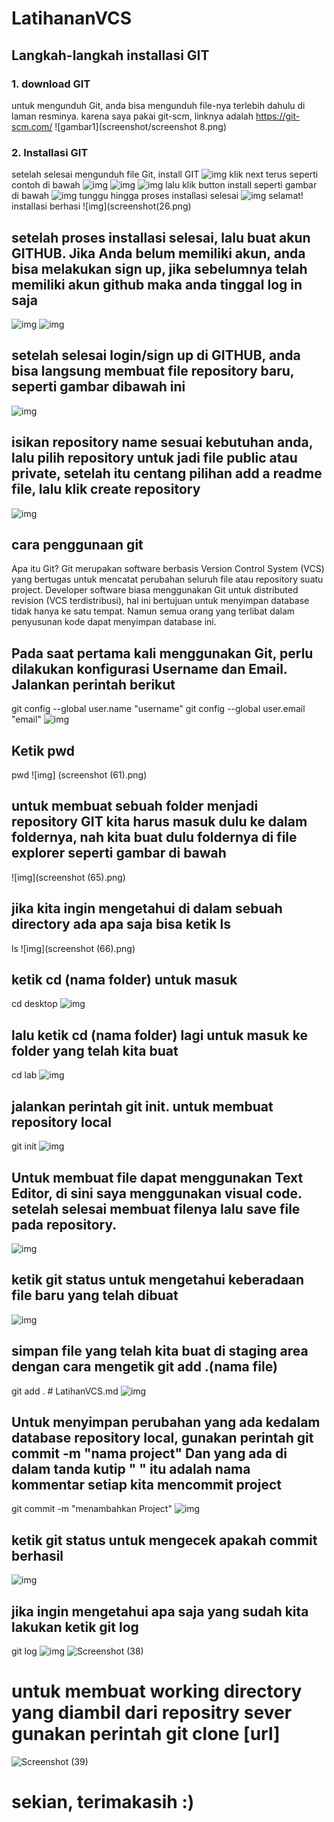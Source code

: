 # LatihananVCS
## Langkah-langkah installasi GIT
### 1. download GIT 
untuk mengunduh Git, anda bisa mengunduh file-nya terlebih dahulu di laman resminya. karena saya pakai git-scm, linknya adalah https://git-scm.com/
![gambar1](screenshot/screenshot 8.png)
### 2. Installasi GIT
setelah selesai mengunduh file Git, install GIT
![img](screenshot(9).png)
klik next terus seperti contoh di bawah
![img](screenshot(10).png)
![img](screenshot(22).png)
![img](screenshot(23).png)
lalu klik button install seperti gambar di bawah
![img](screenshot(24).png)
tunggu hingga proses installasi selesai
![img](screenshot(25).png)
selamat! installasi berhasi
![img](screenshot(26.png)
## setelah proses installasi selesai, lalu buat akun GITHUB. Jika Anda belum memiliki akun, anda bisa melakukan sign up, jika sebelumnya telah memiliki akun github maka anda tinggal log in saja 
![img](screenshot(29).png)
![img](screenshot(30).png)
## setelah selesai login/sign up di GITHUB, anda bisa langsung membuat file repository baru, seperti gambar dibawah ini
![img](screenshot(32).png)
## isikan repository name sesuai kebutuhan anda, lalu pilih repository untuk jadi file public atau private, setelah itu centang pilihan add a readme file, lalu klik create repository
![img](screenshot(33).png)
## cara penggunaan git
Apa itu Git?
Git merupakan software berbasis Version Control System (VCS) yang bertugas untuk mencatat perubahan seluruh file atau repository suatu project. Developer software biasa menggunakan Git untuk distributed revision (VCS terdistribusi), hal ini bertujuan untuk menyimpan database tidak hanya ke satu tempat. Namun semua orang yang terlibat dalam penyusunan kode dapat menyimpan database ini.
## Pada saat pertama kali menggunakan Git, perlu dilakukan konfigurasi Username dan Email. Jalankan perintah berikut
git config --global user.name "username"
git config --global user.email "email"
![img](screenshot(34).png)
## Ketik pwd
pwd
![img] (screenshot (61).png)
## untuk membuat sebuah folder menjadi repository GIT kita harus masuk dulu ke dalam foldernya, nah kita buat dulu foldernya di file explorer seperti gambar di bawah
![img](screenshot (65).png)
## jika kita ingin mengetahui di dalam sebuah directory ada apa saja bisa ketik ls
ls
![img](screenshot (66).png)
## ketik cd (nama folder) untuk masuk
cd desktop
![img](screenshot(67).png)
## lalu ketik cd (nama folder) lagi untuk masuk ke folder yang telah kita buat
cd lab
![img](screenshot(68).png)
## jalankan perintah git init. untuk membuat repository local
git init
![img](screenshot(69).png)
## Untuk membuat file dapat menggunakan Text Editor, di sini saya menggunakan visual code. setelah selesai membuat filenya lalu save file pada repository. 
![img](screenshot(48).png)
## ketik git status untuk mengetahui keberadaan file baru yang telah dibuat
![img](screenshot(70).png)
## simpan file yang telah kita buat di staging area dengan cara mengetik git add .(nama file)
git add . # LatihanVCS.md
![img](screenshot(72).png)
## Untuk menyimpan perubahan yang ada kedalam database repository local, gunakan perintah git commit -m "nama project" Dan yang ada di dalam tanda kutip " " itu adalah nama kommentar setiap kita mencommit project
git commit -m "menambahkan Project"
![img](screenshot(74).png)
## ketik git status untuk mengecek apakah commit berhasil
![img](screenshot(75).png)
## jika ingin mengetahui apa saja yang sudah kita lakukan ketik git log
git log
![img](screenshot(76).png)
![Screenshot (38)](https://user-images.githubusercontent.com/90132092/137754163-632c4388-fe1d-4a28-82ea-4326965b939c.png)
# untuk membuat working directory yang diambil dari repositry sever gunakan perintah git clone [url]
![Screenshot (39)](https://user-images.githubusercontent.com/90132092/137754186-2071a0b7-d323-4cd8-bb00-7b1375e162c2.png)
# sekian, terimakasih :)
